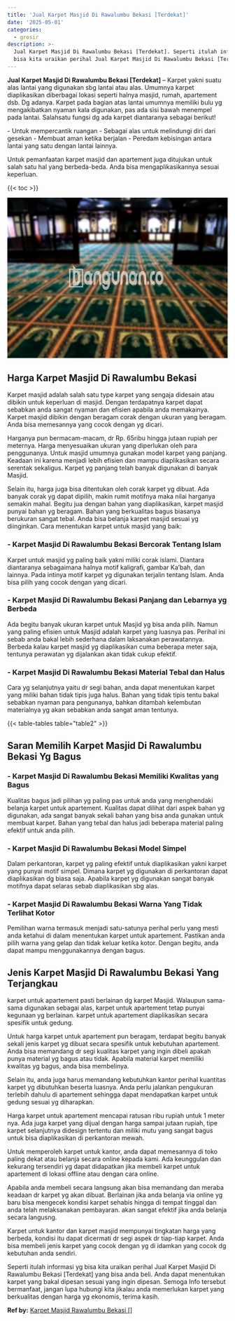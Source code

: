 ```yaml
---
title: 'Jual Karpet Masjid Di Rawalumbu Bekasi [Terdekat]'
date: '2025-05-01'
categories:
  - grosir
description: >-
  Jual Karpet Masjid Di Rawalumbu Bekasi [Terdekat]. Seperti itulah informasi yg
  bisa kita uraikan perihal Jual Karpet Masjid Di Rawalumbu Bekasi [Terdekat]...
---
```


**Jual Karpet Masjid Di Rawalumbu Bekasi \[Terdekat\]** – Karpet yakni suatu alas lantai yang digunakan sbg lantai atau alas. Umumnya karpet diaplikasikan diberbagai lokasi seperti halnya masjid, rumah, apartement dsb. Dg adanya. Karpet pada bagian atas lantai umumnya memiliki bulu yg mengakibatkan nyaman kala digunakan, pas ada sisi bawah menempel pada lantai. Salahsatu fungsi dg ada karpet diantaranya sebagai berikut!

\- Untuk mempercantik ruangan - Sebagai alas untuk melindungi diri dari gesekan - Membuat aman ketika berjalan - Peredam kebisingan antara lantai yang satu dengan lantai lainnya.

Untuk pemanfaatan karpet masjid dan apartement juga ditujukan untuk salah satu hal yang berbeda-beda. Anda bisa mengaplikasikannya sesuai keperluan.

{{< toc >}}

![Jual Karpet Masjid Di Rawalumbu Bekasi [Terdekat]](/images/grosir-karpet-murah-67.png)

## Harga Karpet Masjid Di Rawalumbu Bekasi

Karpet masjid adalah salah satu type karpet yang sengaja didesain atau dibikin untuk keperluan di masjid. Dengan terdapatnya karpet dapat sebabkan anda sangat nyaman dan efisien apabila anda memakainya. Karpet masjid dibikin dengan beragam corak dengan ukuran yang beragam. Anda bisa memesannya yang cocok dengan yg dicari.

Harganya pun bermacam-macam, dr Rp. 65ribu hingga jutaan rupiah per meternya. Harga menyesuaikan ukuran yang diperlukan oleh para penggunanya. Untuk masjid umumnya gunakan model karpet yang panjang. Keadaan ini karena menjadi lebih efisien dan mampu diaplikasikan secara serentak sekaligus. Karpet yg panjang telah banyak digunakan di banyak Masjid.

Selain itu, harga juga bisa ditentukan oleh corak karpet yg dibuat. Ada banyak corak yg dapat dipilih, makin rumit motifnya maka nilai harganya semakin mahal. Begitu jua dengan bahan yang diaplikasikan, karpet masjid punyai bahan yg beragam. Bahan yang berkualitas bagus biasanya berukuran sangat tebal. Anda bisa belanja karpet masjid sesuai yg diinginkan. Cara menentukan karpet untuk masjid yang baik:

### \- Karpet Masjid Di Rawalumbu Bekasi Bercorak Tentang Islam

Karpet untuk masjid yg paling baik yakni miliki corak islami. Diantara diantaranya sebagaimana halnya motif kaligrafi, gambar Ka’bah, dan lainnya. Pada intinya motif karpet yg digunakan terjalin tentang Islam. Anda bisa pilih yang cocok dengan yang dicari.

### \- Karpet Masjid Di Rawalumbu Bekasi Panjang dan Lebarnya yg Berbeda

Ada begitu banyak ukuran karpet untuk Masjid yg bisa anda pilih. Namun yang paling efisien untuk Masjid adalah karpet yang luasnya pas. Perihal ini sebab anda bakal lebih sederhana dalam laksanakan perawatannya. Berbeda kalau karpet masjid yg diaplikasikan cuma beberapa meter saja, tentunya perawatan yg dijalankan akan tidak cukup efektif.

### \- Karpet Masjid Di Rawalumbu Bekasi Material Tebal dan Halus

Cara yg selanjutnya yaitu dr segi bahan, anda dapat menentukan karpet yang miliki bahan tidak tipis juga halus. Bahan yang tidak tipis tentu bakal sebabkan nyaman para pengunanya, bahkan ditambah kelembutan materialnya yg akan sebabkan anda sangat aman tentunya.

{{< table-tables table="table2" >}}

## Saran Memilih Karpet Masjid Di Rawalumbu Bekasi Yg Bagus

### \- Karpet Masjid Di Rawalumbu Bekasi Memiliki Kwalitas yang Bagus

Kualitas bagus jadi pilihan yg paling pas untuk anda yang menghendaki belanja karpet untuk apartement. Kualitas dapat dilihat dari aspek bahan yg digunakan, ada sangat banyak sekali bahan yang bisa anda gunakan untuk membuat karpet. Bahan yang tebal dan halus jadi beberapa material paling efektif untuk anda pilih.

### \- Karpet Masjid Di Rawalumbu Bekasi Model Simpel

Dalam perkantoran, karpet yg paling efektif untuk diaplikasikan yakni karpet yang punyai motif simpel. Dimana karpet yg digunakan di perkantoran dapat diaplikasikan dg biasa saja. Apabila karpet yg digunakan sangat banyak motifnya dapat selaras sebab diaplikasikan sbg alas.

### \- Karpet Masjid Di Rawalumbu Bekasi Warna Yang Tidak Terlihat Kotor

Pemilihan warna termasuk menjadi satu-satunya perihal perlu yang mesti anda ketahui di dalam menentukan karpet untuk apartement. Pastikan anda pilih warna yang gelap dan tidak keluar ketika kotor. Dengan begitu, anda dapat mampu menggunakannya dengan bagus.

## Jenis Karpet Masjid Di Rawalumbu Bekasi Yang Terjangkau

karpet untuk apartement pasti berlainan dg karpet Masjid. Walaupun sama-sama digunakan sebagai alas, karpet untuk apartement tetap punyai kegunaan yg berlainan. karpet untuk apartement diaplikasikan secara spesifik untuk gedung.

Untuk harga karpet untuk apartement pun beragam, terdapat begitu banyak sekali jenis karpet yg dibuat secara spesifik untuk kebutuhan apartement. Anda bisa memandang dr segi kualitas karpet yang ingin dibeli apakah punya material yg bagus atau tidak. Apabila material karpet memiliki kwalitas yg bagus, anda bisa membelinya.

Selain itu, anda juga harus memandang kebutuhkan kantor perihal kuantitas karpet yg dibutuhkan beserta luasnya. Anda perlu jalankan pengukuran terlebih dahulu di apartement sehingga dapat mendapatkan karpet untuk gedung sesuai yg diharapkan.

Harga karpet untuk apartement mencapai ratusan ribu rupiah untuk 1 meter nya. Ada juga karpet yang dijual dengan harga sampai jutaan rupiah, tipe karpet selanjutnya didesign tertentu dan miliki mutu yang sangat bagus untuk bisa diaplikasikan di perkantoran mewah.

Untuk memperoleh karpet untuk kantor, anda dapat memesannya di toko paling dekat atau belanja secara online kepada kami. Ada keunggulan dan kekurang tersendiri yg dapat didapatkan jika membeli karpet untuk apartement di lokasi offline atau dengan cara online.

Apabila anda membeli secara langsung akan bisa memandang dan meraba keadaan dr karpet yg akan dibuat. Berlainan jika anda belanja via online yg baru bisa mengecek kondisi karpet sehabis hingga di tempat tinggal dan anda telah melaksanakan pembayaran. akan sangat efektif jika anda belanja secara langusng.

Karpet untuk kantor dan karpet masjid mempunyai tingkatan harga yang berbeda, kondisi itu dapat dicermati dr segi aspek dr tiap-tiap karpet. Anda bisa membeli jenis karpet yang cocok dengan yg di idamkan yang cocok dg kebutuhan anda sendiri.

Seperti itulah informasi yg bisa kita uraikan perihal Jual Karpet Masjid Di Rawalumbu Bekasi \[Terdekat\] yang bisa anda beli. Anda dapat menentukan karpet yang bakal dipesan sesuai yang ingin dipesan. Semoga Info tersebut bermanfaat, jangan lupa hubungi kita jikalau anda memerlukan karpet yang berkualitas dengan harga yg ekonomis, terima kasih.

**Ref by:**  [Karpet Masjid Rawalumbu Bekasi []](https://id.wikipedia.org/wiki/Karpet)
